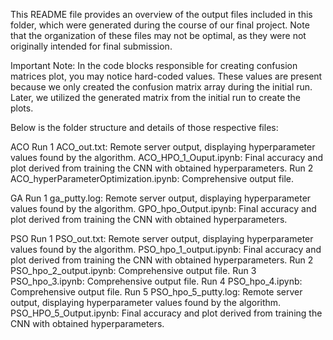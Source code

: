 This README file provides an overview of the output files included in this folder, which were generated during the course of our final project. 
Note that the organization of these files may not be optimal, as they were not originally intended for final submission.

Important Note: In the code blocks responsible for creating confusion matrices plot, you may notice hard-coded values. These values are present because we only created the confusion matrix array during the initial run. 
Later, we utilized the generated matrix from the initial run to create the plots.

Below is the folder structure and details of those respective files:

ACO
	Run 1 
		ACO_out.txt: 		Remote server output, displaying hyperparameter values found by the algorithm.
		ACO_HPO_1_Ouput.ipynb: 	Final accuracy and plot derived from training the CNN with obtained hyperparameters.
	Run 2 
		ACO_hyperParameterOptimization.ipynb: Comprehensive output file.

GA
	Run 1 
		ga_putty.log: 		Remote server output, displaying hyperparameter values found by the algorithm.
		GPO_hpo_Output.ipynb: 	Final accuracy and plot derived from training the CNN with obtained hyperparameters.

PSO
	Run 1 
		PSO_out.txt: 		Remote server output, displaying hyperparameter values found by the algorithm.
		PSO_hpo_1_output.ipynb: Final accuracy and plot derived from training the CNN with obtained hyperparameters.
	Run 2 
		PSO_hpo_2_output.ipynb: Comprehensive output file.
	Run 3 
		PSO_hpo_3.ipynb: 	Comprehensive output file.
	Run 4 
		PSO_hpo_4.ipynb: 	Comprehensive output file.
	Run 5 
		PSO_hpo_5_putty.log: 	Remote server output, displaying hyperparameter values found by the algorithm.
		PSO_HPO_5_Output.ipynb: Final accuracy and plot derived from training the CNN with obtained hyperparameters.
